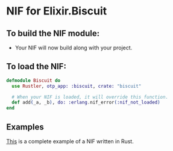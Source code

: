 # NIF for Elixir.Biscuit

## To build the NIF module:

- Your NIF will now build along with your project.

## To load the NIF:

```elixir
defmodule Biscuit do
  use Rustler, otp_app: :biscuit, crate: "biscuit"

  # When your NIF is loaded, it will override this function.
  def add(_a, _b), do: :erlang.nif_error(:nif_not_loaded)
end
```

## Examples

[This](https://github.com/rusterlium/NifIo) is a complete example of a NIF written in Rust.
